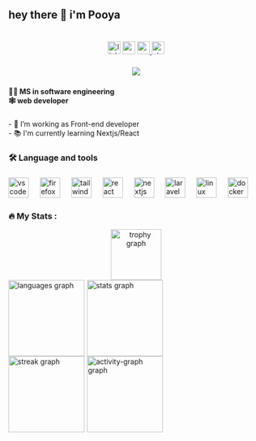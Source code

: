 <h2 align="left">hey there 👋 i'm Pooya</h2>

###

<br clear="both">

<div align="center">
  <img src="https://img.shields.io/static/v1?message=LinkedIn&logo=linkedin&label=&color=0077B5&logoColor=white&labelColor=&style=for-the-badge" height="25" alt="linkedin logo"  />
  <img src="https://img.shields.io/static/v1?message=Gmail&logo=gmail&label=&color=D14836&logoColor=white&labelColor=&style=for-the-badge" height="25" alt="gmail logo"  />
  <a href="https://medium.com/@pooya-ghorbani-hafez" target="_blank">
    <img src="https://img.shields.io/static/v1?message=Medium&logo=medium&label=&color=12100E&logoColor=white&labelColor=&style=for-the-badge" height="25" alt="medium logo"  />
  </a>
  <a href="https://stackoverflow.com/users/14184002/pooya" target="_blank">
    <img src="https://img.shields.io/static/v1?message=Stackoverflow&logo=stackoverflow&label=&color=FE7A16&logoColor=white&labelColor=&style=for-the-badge" height="25" alt="stackoverflow logo"  />
  </a>
</div>

###

<div align="center">
  <img src="https://visitor-badge.laobi.icu/badge?page_id=pooya-poi.pooya-poi&"  />
</div>

###

<h4 align="left">👩‍💻 MS in software engineering<br>🕸️ web developer</h4>

###

<p align="left">- 🔭 I’m working as Front-end developer<br>- 📚 I'm currently learning Nextjs/React</p>

###

<h3 align="left">🛠 Language and tools</h3>

###

<div align="left">
  <img src="https://skillicons.dev/icons?i=vscode" height="40" alt="vscode logo"  />
  <img width="14" />
  <img src="https://cdn.jsdelivr.net/gh/devicons/devicon/icons/firefox/firefox-plain.svg" height="40" alt="firefox logo"  />
  <img width="14" />
  <img src="https://skillicons.dev/icons?i=tailwind" height="40" alt="tailwindcss logo"  />
  <img width="14" />
  <img src="https://cdn.jsdelivr.net/gh/devicons/devicon/icons/react/react-original.svg" height="40" alt="react logo"  />
  <img width="14" />
  <img src="https://cdn.jsdelivr.net/gh/devicons/devicon/icons/nextjs/nextjs-original.svg" height="40" alt="nextjs logo"  />
  <img width="14" />
  <img src="https://cdn.jsdelivr.net/gh/devicons/devicon/icons/laravel/laravel-original.svg" height="40" alt="laravel logo"  />
  <img width="14" />
  <img src="https://cdn.jsdelivr.net/gh/devicons/devicon/icons/linux/linux-original.svg" height="40" alt="linux logo"  />
  <img width="14" />
  <img src="https://cdn.jsdelivr.net/gh/devicons/devicon/icons/docker/docker-plain.svg" height="40" alt="docker logo"  />
</div>


<h3 align="left">🔥   My Stats :</h3>



<div align="center">
  <img src="https://github-profile-trophy.vercel.app?username=pooya-poi&theme=discord&column=9&row=1&margin-w=8&margin-h=10&no-frame=true&order=4" height="100" alt="trophy graph" /> <br>

  <div align="left" style="display:flex;align-item; gap:5px;">
  <img src="https://github-readme-stats.vercel.app/api/top-langs?username=pooya-poi&locale=en&hide_title=false&layout=compact&card_width=320&langs_count=10&theme=github_dark&hide_border=true&order=2" height="150" alt="languages graph" />
  <img src="https://github-readme-stats.vercel.app/api?username=pooya-poi&hide_title=true&hide_rank=false&show_icons=true&include_all_commits=true&count_private=true&disable_animations=false&theme=github_dark&locale=en&hide_border=true&order=1" height="150" alt="stats graph" />
  </div>
</div>

<div align="left" style="display:flex;align-item; gap:5px; ">
<img src="https://streak-stats.demolab.com?user=pooya-poi&locale=en&mode=daily&theme=github_dark&hide_border=true&border_radius=6&order=3" height="150"  alt="streak graph" />
  <img src="https://github-readme-activity-graph.vercel.app/graph?username=pooya-poi&radius=16&theme=github-dark&area=true&order=5&hide_border=true&custom_title=Pooya's%20Contribution%20Graph" height="150" alt="activity-graph graph"  />
</div>

